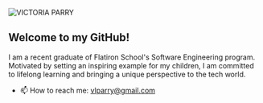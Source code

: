 ![VICTORIA PARRY](https://github.com/VLParry/VLParry/assets/100985446/d206d089-ec3e-4514-a7c5-57f33ac4d82e)
## Welcome to my GitHub!

I am a recent graduate of Flatiron School's Software Engineering program. 
Motivated by setting an inspiring example for my children, I am committed to lifelong learning and bringing a unique perspective to the tech world.

- 📫 How to reach me: vlparry@gmail.com 
<!--
**VLParry/VLParry** is a ✨ _special_ ✨ repository because its `README.md` (this file) appears on your GitHub profile.

Here are some ideas to get you started:

- 🔭 I’m currently working on ...
- 🌱 I’m currently learning ...
- 👯 I’m looking to collaborate on ...
- 🤔 I’m looking for help with ...
- 💬 Ask me about ...
- 📫 How to reach me: ...
- 😄 Pronouns: ...
- ⚡ Fun fact: ...
-->
